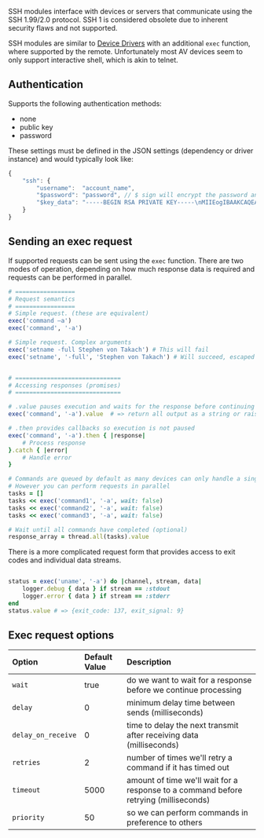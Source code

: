 SSH modules interface with devices or servers that communicate using the SSH 1.99/2.0 protocol. SSH 1 is considered obsolete due to inherent security flaws and not supported.

SSH modules are similar to [Device Drivers](driver-development/device-drivers.md) with an additional `exec` function, where supported by the remote. Unfortunately most AV devices seem to only support interactive shell, which is akin to telnet.

## Authentication

Supports the following authentication methods:
* none
* public key
* password

These settings must be defined in the JSON settings (dependency or driver instance) and would typically look like:

```javascript
{
    "ssh": {
        "username":  "account_name",
        "$password": "password", // $ sign will encrypt the password and/or private key
        "$key_data": "-----BEGIN RSA PRIVATE KEY-----\nMIIEogIBAAKCAQEAqccvUza8FCinI4X8HSiXwIqQN6TGvcNBJnjPqGJxlstq1IfU\nkFa3S9eJl+CBkyjfvJ5ggdLN0S2EuGWwc/bdE3LKOWX8F15tFP0=\n-----END RSA PRIVATE KEY-----"
    }
}
```


## Sending an exec request

If supported requests can be sent using the `exec` function. There are two modes of operation, depending on how much response data is required and requests can be performed in parallel.

```ruby
# =================
# Request semantics
# =================
# Simple request. (these are equivalent)
exec('command –a')
exec('command', '-a')

# Simple request. Complex arguments
exec('setname -full Stephen von Takach') # This will fail
exec('setname', '-full', 'Stephen von Takach') # Will succeed, escaped properly


# ==============================
# Accessing responses (promises)
# ==============================

# .value pauses execution and waits for the response before continuing
exec('command', '-a').value  # => return all output as a string or raise error

# .then provides callbacks so execution is not paused
exec('command', '-a').then { |response|
    # Process response
}.catch { |error|
    # Handle error
}

# Commands are queued by default as many devices can only handle a single request at a time.
# However you can perform requests in parallel
tasks = []
tasks << exec('command1', '-a', wait: false)
tasks << exec('command2', '-a', wait: false)
tasks << exec('command3', '-a', wait: false)

# Wait until all commands have completed (optional)
response_array = thread.all(tasks).value

```

There is a more complicated request form that provides access to exit codes and individual data streams.

```ruby

status = exec('uname', '-a') do |channel, stream, data|
    logger.debug { data } if stream == :stdout
    logger.error { data } if stream == :stderr
end
status.value # => {exit_code: 137, exit_signal: 9}

```

## Exec request options

| Option | Default Value | Description |
| :--- | :--- | :--- |
| `wait` | true | do we want to wait for a response before we continue processing |
| `delay` | 0  | minimum delay time between sends (milliseconds) |
| `delay_on_receive` | 0 | time to delay the next transmit after receiving data (milliseconds) |
| `retries` | 2 | number of times we'll retry a command if it has timed out |
| `timeout` | 5000 | amount of time we'll wait for a response to a command before retrying (milliseconds) |
| `priority` | 50 | so we can perform commands in preference to others |



